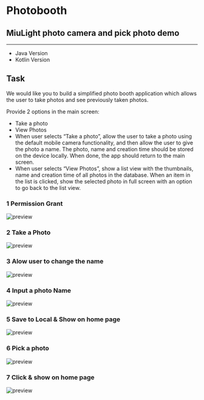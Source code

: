 
# Photobooth
## MiuLight photo camera and pick photo demo
-----------------------------------

* Java Version 
* Kotlin Version

## Task
We would like you to build a simplified photo booth application ​which allows the user to take photos and see previously taken photos.

Provide 2 options in the main screen:
*  Take a photo
*  View Photos
* When user selects “Take a photo”, allow the user to take a photo using the default mobile camera functionality, and then allow the user to give the photo a name. The photo, name and creation time should be stored on the device locally. When done, the app should return to the main screen.
* When user selects “View Photos”, show a list view with the thumbnails, name and creation time of all photos in the database.
  When an item in the list is clicked, show the selected photo in full screen with an option to go back to the list view.

### 1 Permission Grant

![preview](https://github.com/SunKing123/photobooth/blob/master/preview/1.png)


### 2 Take a Photo

![preview](https://github.com/SunKing123/photobooth/blob/master/preview/2.png)

### 3 Alow user to change the name

![preview](https://github.com/SunKing123/photobooth/blob/master/preview/3.png)

### 4 Input a photo Name

![preview](https://github.com/SunKing123/photobooth/blob/master/preview/4.png)

### 5 Save to Local & Show on home page

![preview](https://github.com/SunKing123/photobooth/blob/master/preview/5.png)

### 6 Pick a photo 

![preview](https://github.com/SunKing123/photobooth/blob/master/preview/7.png)

### 7 Click & show on home page

![preview](https://github.com/SunKing123/photobooth/blob/master/preview/8.png)

